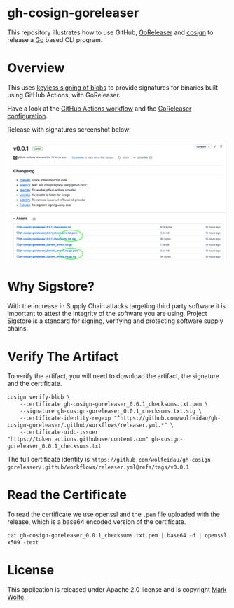 # gh-cosign-goreleaser

This repository illustrates how to use GitHub, [GoReleaser](https://goreleaser.com/) and [cosign](https://docs.sigstore.dev) to release a [Go](https://go.dev) based CLI program. 

# Overview

This uses [keyless signing of blobs](https://docs.sigstore.dev/signing/signing_with_blobs/#keyless-signing-of-blobs-and-files) to provide signatures for binaries built using GitHub Actions, with GoReleaser.

Have a look at the [GitHub Actions workflow](.github/workflows/releaser.yml) and the [GoReleaser configuration](.goreleaser.yaml).

Release with signatures screenshot below: 

![release with signatures screenshot](images/release-with-signatures.png)

# Why Sigstore?

 With the increase in Supply Chain attacks targeting third party software it is important to attest the integrity of the software you are using. Project Sigstore is a standard for signing, verifying and protecting software supply chains.

# Verify The Artifact

To verify the artifact, you will need to download the artifact, the signature and the certificate.

```
cosign verify-blob \
    --certificate gh-cosign-goreleaser_0.0.1_checksums.txt.pem \
    --signature gh-cosign-goreleaser_0.0.1_checksums.txt.sig \
    --certificate-identity-regexp "^https://github.com/wolfeidau/gh-cosign-goreleaser/.github/workflows/releaser.yml.*" \
    --certificate-oidc-issuer "https://token.actions.githubusercontent.com" gh-cosign-goreleaser_0.0.1_checksums.txt
```

The full certificate identity is `https://github.com/wolfeidau/gh-cosign-goreleaser/.github/workflows/releaser.yml@refs/tags/v0.0.1`

# Read the Certificate

To read the certificate we use openssl and the `.pem` file uploaded with the release, which is a base64 encoded version of the certificate.

```
cat gh-cosign-goreleaser_0.0.1_checksums.txt.pem | base64 -d | openssl x509 -text
```

# License

This application is released under Apache 2.0 license and is copyright [Mark Wolfe](https://www.wolfe.id.au).